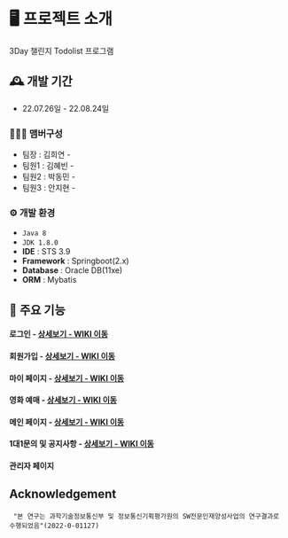 # 🖥️ 프로젝트 소개

3Day 챌린지 Todolist 프로그램
<br>

## 🕰️ 개발 기간

- 22.07.26일 - 22.08.24일

### 🧑‍🤝‍🧑 맴버구성

- 팀장 : 김희연 -
- 팀원1 : 김혜빈 -
- 팀원2 : 박동민 -
- 팀원3 : 안지현 -

### ⚙️ 개발 환경

- `Java 8`
- `JDK 1.8.0`
- **IDE** : STS 3.9
- **Framework** : Springboot(2.x)
- **Database** : Oracle DB(11xe)
- **ORM** : Mybatis

## 📌 주요 기능

#### 로그인 - <a href="" >상세보기 - WIKI 이동</a>

#### 회원가입 - <a href="" >상세보기 - WIKI 이동</a>

#### 마이 페이지 - <a href="" >상세보기 - WIKI 이동</a>

#### 영화 예매 - <a href="" >상세보기 - WIKI 이동</a>

#### 메인 페이지 - <a href="" >상세보기 - WIKI 이동</a>

#### 1대1문의 및 공지사항 - <a href="" >상세보기 - WIKI 이동</a>

#### 관리자 페이지

## Acknowledgement

```
 "본 연구는 과학기술정보통신부 및 정보통신기획평가원의 SW전문인재양성사업의 연구결과로 수행되었음"(2022-0-01127)
```
